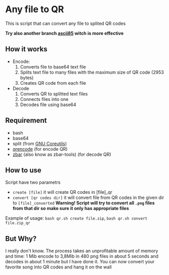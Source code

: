 # Any file to QR
This is script that can convert any file to splited QR codes

**Try also another branch [ascii85](https://github.com/BxOxSxS/Any-file-to-QR/tree/ascii85) witch is more effective**
## How it works
* Encode:
     1. Converts file to base64 text file
     2. Splits text file to many files with the maximum size of QR code (2953 bytes)
     3. Creates QR code from each file
* Decode
     1. Converts QR to splitted text files
     2. Connects files into one
     3. Decodes file using base64

## Requirement
* bash
* base64
* split (from [GNU Coreutils](https://www.gnu.org/software/coreutils/))
* [qrencode](https://github.com/fukuchi/libqrencode) (for encode QR)
* [zbar](https://github.com/mchehab/zbar) (also know as zbar-tools) (for decode QR)

## How to use
Script have two parametrs
* `create [file]` it will create QR codes in [file]_qr
* `convert [qr codes dir]` it will convert file from QR codes in the given dir to `[file]_converted` **Warning! Script will try to convert all `.png` files from that dir so make sure it only has appropriate files**

Example of usage: `bash qr.sh create file.zip`, `bash qr.sh convert file.zip_qr`

## But Why?
I really don't know. The process takes an unprofitable amount of memory and time:
1 Mib encode to 3,8Mib in 480 png files in about 5 seconds and decodes in about 1 minute but I have done it. You can now convert your favorite song into QR codes and hang it on the wall
